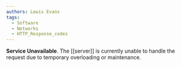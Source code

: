 ```yaml
---
authors: Lewis Evans
tags:
  - Software
  - Networks
  - HTTP_Response_codes
---
```

**Service Unavailable**. The [[server]] is currently unable to handle the request due to temporary overloading or maintenance.
